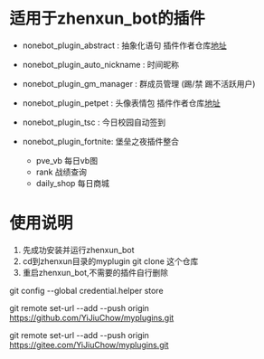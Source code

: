 # 适用于zhenxun_bot的插件
- nonebot_plugin_abstract : 抽象化语句 插件作者仓库[地址](https://github.com/CherryCherries/nonebot-plugin-abstract)
- nonebot_plugin_auto_nickname : 时间昵称
- nonebot_plugin_gm_manager : 群成员管理 (踢/禁 踢不活跃用户)
- nonebot_plugin_petpet : 头像表情包 插件作者仓库[地址](https://github.com/noneplugin/nonebot-plugin-petpet)
- nonebot_plugin_tsc : 今日校园自动签到

- nonebot_plugin_fortnite: 堡垒之夜插件整合
  - pve_vb 每日vb图
  - rank 战绩查询
  - daily_shop  每日商城


# 使用说明
 1. 先成功安装并运行zhenxun_bot
 2. cd到zhenxun目录的myplugin git clone 这个仓库
 3. 重启zhenxun_bot,不需要的插件自行删除
   
git config --global credential.helper store

git remote set-url --add --push origin https://github.com/YiJiuChow/myplugins.git

git remote set-url --add --push origin https://gitee.com/YiJiuChow/myplugins.git